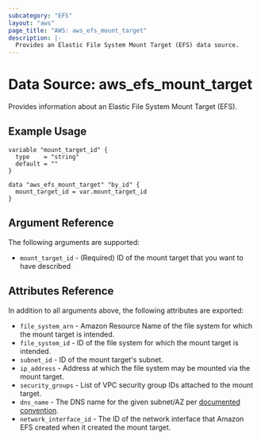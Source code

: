 ```yaml
---
subcategory: "EFS"
layout: "aws"
page_title: "AWS: aws_efs_mount_target"
description: |-
  Provides an Elastic File System Mount Target (EFS) data source.
---
```


# Data Source: aws_efs_mount_target

Provides information about an Elastic File System Mount Target (EFS).

## Example Usage

```hcl
variable "mount_target_id" {
  type    = "string"
  default = ""
}

data "aws_efs_mount_target" "by_id" {
  mount_target_id = var.mount_target_id
}
```

## Argument Reference

The following arguments are supported:

* `mount_target_id` - (Required) ID of the mount target that you want to have described

## Attributes Reference

In addition to all arguments above, the following attributes are exported:

* `file_system_arn` - Amazon Resource Name of the file system for which the mount target is intended.
* `file_system_id` - ID of the file system for which the mount target is intended.
* `subnet_id` - ID of the mount target's subnet.
* `ip_address` - Address at which the file system may be mounted via the mount target.
* `security_groups` - List of VPC security group IDs attached to the mount target.
* `dns_name` - The DNS name for the given subnet/AZ per [documented convention](http://docs.aws.amazon.com/efs/latest/ug/mounting-fs-mount-cmd-dns-name.html).
* `network_interface_id` - The ID of the network interface that Amazon EFS created when it created the mount target.

